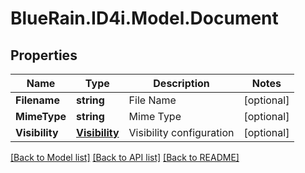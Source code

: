 # BlueRain.ID4i.Model.Document
## Properties

Name | Type | Description | Notes
------------ | ------------- | ------------- | -------------
**Filename** | **string** | File Name | [optional] 
**MimeType** | **string** | Mime Type | [optional] 
**Visibility** | [**Visibility**](Visibility.md) | Visibility configuration | [optional] 

[[Back to Model list]](../README.md#documentation-for-models) [[Back to API list]](../README.md#documentation-for-api-endpoints) [[Back to README]](../README.md)

